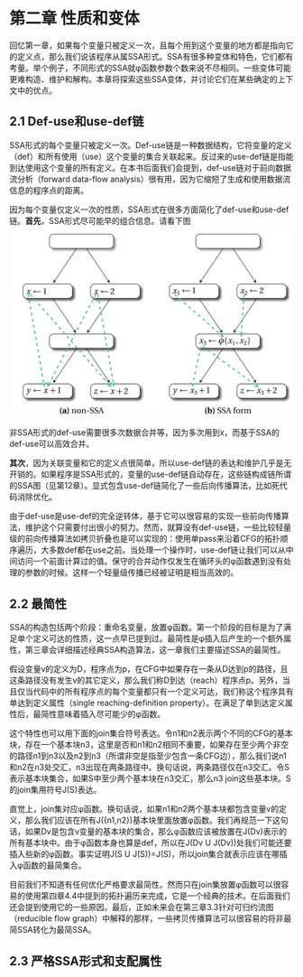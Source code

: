 # 第二章 性质和变体
回忆第一章，如果每个变量只被定义一次，且每个用到这个变量的地方都是指向它的定义点，那么我们说该程序从属SSA形式。SSA有很多种变体和特色，它们都有考量。举个例子，不同形式的SSA就φ函数参数个数来说不尽相同。一些变体可能更难构造、维护和解构。本章将探索这些SSA变体，并讨论它们在某些确定的上下文中的优点。

## 2.1 Def-use和use-def链
SSA形式的每个变量只被定义一次。Def-use链是一种数据结构，它将变量的定义（def）和所有使用（use）这个变量的集合关联起来。反过来的use-def链是指能到达使用这个变量的所有定义。在本书后面我们会提到，def-use链对于前向数据流分析（forward data-flow analysis）很有用，因为它缩短了生成和使用数据流信息的程序点的距离。

因为每个变量仅定义一次的性质，SSA形式在很多方面简化了def-use和use-def链。**首先**，SSA形式尽可能早的组合信息。请看下图
![](fig/fig2-1.png)

非SSA形式的def-use需要很多次数据合并等，因为多次用到x，而基于SSA的def-use可以高效合并。

**其次**，因为关联变量和它的定义点很简单，所以use-def链的表达和维护几乎是无开销的。如果程序是SSA形式的，变量的use-def链自动存在，这些链构成链所谓的SSA图（见第12章）。显式包含use-def链简化了一些后向传播算法，比如死代码消除优化。

由于def-use是use-def的完全逆转体，基于它可以很容易的实现一些前向传播算法，维护这个只需要付出很小的努力。然而，就算没有def-use链，一些比较轻量级的前向传播算法如拷贝折叠也是可以实现的：使用单pass来沿着CFG的拓扑顺序遍历，大多数def都在use之前。当处理一个操作时，use-def链让我们可以从中间访问一个前面计算过的值。保守的合并动作仅发生在循环头的φ函数遇到没有处理的参数的时候。这样一个轻量级传播已经被证明是相当高效的。

## 2.2 最简性
SSA的构造包括两个阶段：重命名变量，放置φ函数。第一个阶段的目标是为了满足单个定义可达的性质，这一点早已提到过。最简性是φ插入后产生的一个额外属性，第三章会详细描述经典SSA构造算法，这一章我们主要描述SSA的最简性。

假设变量v的定义为D，程序点为p，在CFG中如果存在一条从D达到p的路径，且这条路径没有发生v的其它定义，那么我们称D到达（reach）程序点p。另外，当且仅当代码中的所有程序点的每个变量都只有一个定义可达，我们称这个程序具有单达到定义属性（single reaching-definition property）。在满足了单到达定义属性后，最简性意味着插入尽可能少的φ函数。

这个特性也可以用下面的join集合符号表达。令n1和n2表示两个不同的CFG的基本块，存在一个基本块n3，这里是否和n1和n2相同不重要，如果存在至少两个非空的路径n1到n3以及n2到n3（所谓非空是指至少包含一条CFG边），那么我们说n1和n2在n3处交汇，n3出现在两条路径中。换句话说，两条路径仅在n3交汇。令S表示基本块集合，如果S中至少两个基本块在n3交汇，那么n3 join这些基本块。S的join集用符号J(S)表达。

直觉上，join集对应φ函数。换句话说，如果n1和n2两个基本块都包含变量v的定义，那么我们应该在所有J({n1,n2})基本块里面放置φ函数。我们再规范一下这句话，如果Dv是包含v变量的基本块的集合，那么φ函数应该被放置在J(Dv)表示的所有基本块中。由于φ函数本身也算是def，所以在J(Dv U J(Dv))处我们可能还要插入些新的φ函数。事实证明J(S U J(S))=J(S)，所以join集合就表示应该在哪插入φ函数的最简集合。

目前我们不知道有任何优化严格要求最简性。然而只在join集放置φ函数可以很容易的使用第四章4.4中提到的拓扑遍历来完成，它是一个经典的技术。在后面我们还会提到使用它的一些原因。最后，正如未来会在第三章3.3针对可归约流图（reducible flow graph）中解释的那样，一些拷贝传播算法可以很容易的将非最简SSA转化为最简SSA。

## 2.3 严格SSA形式和支配属性

